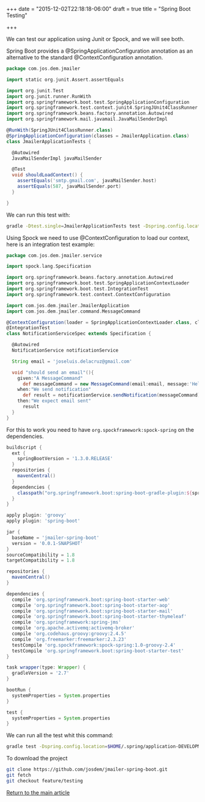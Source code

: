 +++
date = "2015-12-02T22:18:18-06:00"
draft = true
title = "Spring Boot Testing"

+++

We can test our application using Junit or Spock, and we will see both.

Spring Boot provides a @SpringApplicationConfiguration annotation as an alternative to the standard @ContextConfiguration annotation.

```groovy
package com.jos.dem.jmailer

import static org.junit.Assert.assertEquals

import org.junit.Test
import org.junit.runner.RunWith
import org.springframework.boot.test.SpringApplicationConfiguration
import org.springframework.test.context.junit4.SpringJUnit4ClassRunner
import org.springframework.beans.factory.annotation.Autowired
import org.springframework.mail.javamail.JavaMailSenderImpl

@RunWith(SpringJUnit4ClassRunner.class)
@SpringApplicationConfiguration(classes = JmailerApplication.class)
class JmailerApplicationTests {

  @Autowired
  JavaMailSenderImpl javaMailSender

  @Test
  void shouldLoadContext() {
    assertEquals('smtp.gmail.com', javaMailSender.host)
    assertEquals(587, javaMailSender.port)
  }

}
```

We can run this test with:

```bash
gradle -Dtest.single=JmailerApplicationTests test -Dspring.config.location=$HOME/.spring/application-DEVELOPMENT.yml
```

Using Spock we need to use @ContextConfiguration to load our context, here is an integration test example:

```groovy
package com.jos.dem.jmailer.service

import spock.lang.Specification

import org.springframework.beans.factory.annotation.Autowired
import org.springframework.boot.test.SpringApplicationContextLoader
import org.springframework.boot.test.IntegrationTest
import org.springframework.test.context.ContextConfiguration

import com.jos.dem.jmailer.JmailerApplication
import com.jos.dem.jmailer.command.MessageCommand

@ContextConfiguration(loader = SpringApplicationContextLoader.class, classes = JmailerApplication.class)
@IntegrationTest
class NotificationServiceSpec extends Specification {

  @Autowired
  NotificationService notificationService

  String email = 'joseluis.delacruz@gmail.com'

  void "should send an email"(){
    given:"A MessageCommand"
      def messageCommand = new MessageCommand(email:email, message:'Hello from spock')
    when:"We send notification"
      def result = notificationService.sendNotification(messageCommand)
    then:"We expect email sent"
      result
  }
}
```

For this to work you need to have `org.spockframework:spock-spring` on the dependencies.

```groovy
buildscript {
  ext {
    springBootVersion = '1.3.0.RELEASE'
  }
  repositories {
    mavenCentral()
  }
  dependencies {
    classpath("org.springframework.boot:spring-boot-gradle-plugin:${springBootVersion}")
  }
}

apply plugin: 'groovy'
apply plugin: 'spring-boot'

jar {
  baseName = 'jmailer-spring-boot'
  version = '0.0.1-SNAPSHOT'
}
sourceCompatibility = 1.8
targetCompatibility = 1.8

repositories {
  mavenCentral()
}

dependencies {
  compile 'org.springframework.boot:spring-boot-starter-web'
  compile 'org.springframework.boot:spring-boot-starter-aop'
  compile 'org.springframework.boot:spring-boot-starter-mail'
  compile 'org.springframework.boot:spring-boot-starter-thymeleaf'
  compile 'org.springframework:spring-jms'
  compile 'org.apache.activemq:activemq-broker'
  compile 'org.codehaus.groovy:groovy:2.4.5'
  compile 'org.freemarker:freemarker:2.3.23'
  testCompile 'org.spockframework:spock-spring:1.0-groovy-2.4'
  testCompile 'org.springframework.boot:spring-boot-starter-test'
}

task wrapper(type: Wrapper) {
  gradleVersion = '2.7'
}

bootRun {
  systemProperties = System.properties
}

test {
  systemProperties = System.properties
}
```

We can run all the test whit this command:

```bash
gradle test -Dspring.config.location=$HOME/.spring/application-DEVELOPMENT.yml
```

To download the project

```bash
git clone https://github.com/josdem/jmailer-spring-boot.git
git fetch
git checkout feature/testing
```

[Return to the main article](/techtalk/spring)
